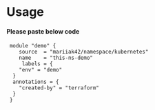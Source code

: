 # Usage

#### Please paste below code 
```
 module "demo" {
    source  = "mariiak42/namespace/kubernetes"
    name    = "this-ns-demo"
     labels = {
    "env" = "demo"
  }
  annotations = {
    "created-by" = "terraform"
  }
 }
 
```